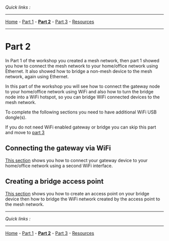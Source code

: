 *Quick links :*
***
[Home](/README.md) - [Part 1](/part1/README.md) - [**Part 2**](/part2/README.md) - [Part 3](/part3/README.md) - [Resources](/additionalResources/README.md)
***

# Part 2

In Part 1 of the workshop you created a mesh network, then part 1 showed you how to connect the mesh network to your home/office network using Ethernet.  It also showed how to bridge a non-mesh device to the mesh network, again using Ethernet.

In this part of the workshop you will see how to connect the gateway node to your home/office network using WiFi and also how to turn the bridge node into a WiFi hotspot, so you can bridge WiFi connected devices to the mesh network.

To complete the following sections you need to have additional WiFi USB dongle(s).  

If you do not need WiFi enabled gateway or bridge you can skip this part and move to [part 3](/part3/README.md)

## Connecting the gateway via WiFi

[This section](WIFIGW.md) shows you how to connect your gateway device to your home/office network using a second WiFi interface.

## Creating a bridge access point

[This section](WIFIBRDG.md) shows you how to create an access point on your bridge device then how to bridge the WiFi network created by the access point to the mesh network.

***
*Quick links :*
***
[Home](/README.md) - [Part 1](/part1/README.md) - [**Part 2**](/part2/README.md) - [Part 3](/part3/README.md) - [Resources](/additionalResources/README.md)
